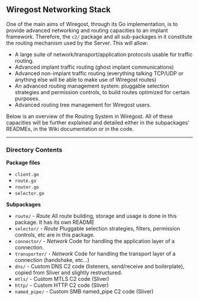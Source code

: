 
## Wiregost Networking Stack 

One of the main aims of Wiregost, through its Go implementation, is to provide advanced networking and routing capacities to an implant framework.
Therefore, the `c2/` package and all sub-packages in it constitute the routing mechanism used by the Server. This will allow:

- A large suite of network/transport/application protocols usable for traffic routing.
- Advanced implant traffic routing (ghost implant communications)
- Advanced non-implant traffic routing (everything talking TCP/UDP or anything else will be able to make use of Wiregost routes)
- An advanced routing management system: pluggable selection strategies and permission controls, to build routes optimized for certain purposes.
- Advanced routing tree management for Wiregost users.

Below is an overview of the Routing System in Wiregost. All of these capacities will be further explained and detailed either in the 
subpackages' READMEs, in the Wiki documentation or in the code.

----
### Directory Contents

**Package files**
- `client.go`
- `route.go`
- `router.go`
- `selector.go`

**Subpackages**
- `route/`          - *Route*  All route building, storage and usage is done in this package. It has its own README
- `selector/`       - *Route*  Pluggable selection strategies, filters, permission controls, etc are in this package.
- `connector/`      - *Network* Code for handling the application layer of a connection.
- `transporter/`    - *Network* Code for handling the transport layer of a connection (handshake, etc...)
- `dns/`            - Custom DNS C2 code (listeners, send/receive and boilerplate), copied from Sliver and slightly restructured.
- `mtls/`           - Custom MTLS C2 code (Sliver)
- `http/`           - Custom HTTP C2 code (Sliver)
- `named_pipe/`     - Custom SMB named_pipe C2 code (Sliver)
